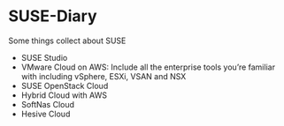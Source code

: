 # SUSE-Diary
Some things collect about SUSE

+ SUSE Studio
+ VMware Cloud on AWS: Include all the enterprise tools you’re familiar with including vSphere, ESXi, VSAN and NSX
+ SUSE OpenStack Cloud
+ Hybrid Cloud with AWS
+ SoftNas Cloud
+ Hesive Cloud
